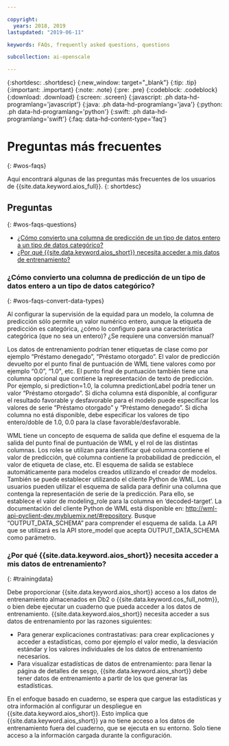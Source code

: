 ```yaml
---

copyright:
  years: 2018, 2019
lastupdated: "2019-06-11"

keywords: FAQs, frequently asked questions, questions

subcollection: ai-openscale

---
```


{:shortdesc: .shortdesc}
{:new_window: target="_blank"}
{:tip: .tip}
{:important: .important}
{:note: .note}
{:pre: .pre}
{:codeblock: .codeblock}
{:download: .download}
{:screen: .screen}
{:javascript: .ph data-hd-programlang='javascript'}
{:java: .ph data-hd-programlang='java'}
{:python: .ph data-hd-programlang='python'}
{:swift: .ph data-hd-programlang='swift'}
{:faq: data-hd-content-type='faq'}

# Preguntas más frecuentes
{: #wos-faqs}

Aquí encontrará algunas de las preguntas más frecuentes de los usuarios de {{site.data.keyword.aios_full}}.
{: shortdesc}

## Preguntas
{: #wos-faqs-questions}

- [¿Cómo convierto una columna de predicción de un tipo de datos entero a un tipo de datos categórico?](#wos-faqs-convert-data-types)
- [¿Por qué {{site.data.keyword.aios_short}} necesita acceder a mis datos de entrenamiento?](#trainingdata)

### ¿Cómo convierto una columna de predicción de un tipo de datos entero a un tipo de datos categórico?
{: #wos-faqs-convert-data-types}

Al configurar la supervisión de la equidad para un modelo, la columna de predicción sólo permite un valor numérico entero, aunque la etiqueta de predicción es categórica, ¿cómo lo configuro para una característica categórica (que no sea un entero)? ¿Se requiere una conversión manual? 

Los datos de entrenamiento podrían tener etiquetas de clase como por ejemplo “Préstamo denegado”, “Préstamo otorgado”. El valor de predicción devuelto por el punto final de puntuación de WML tiene valores como por ejemplo “0.0”, “1.0", etc. El punto final de puntuación también tiene una columna opcional que contiene la representación de texto de predicción. Por ejemplo, si prediction=1.0, la columna predictionLabel podría tener un valor “Préstamo otorgado”. Si dicha columna está disponible, al configurar el resultado favorable y desfavorable para el modelo puede especificar los valores de serie “Préstamo otorgado” y “Préstamo denegado”. Si dicha columna no está disponible, debe especificar los valores de tipo entero/doble de 1.0, 0.0 para la clase favorable/desfavorable.

WML tiene un concepto de esquema de salida que define el esquema de la salida del punto final de puntuación de WML y el rol de las distintas columnas. Los roles se utilizan para identificar qué columna contiene el valor de predicción, qué columna contiene la probabilidad de predicción, el valor de etiqueta de clase, etc. El esquema de salida se establece automáticamente para modelos creados utilizando el creador de modelos. También se puede establecer utilizando el cliente Python de WML. Los usuarios pueden utilizar el esquema de salida para definir una columna que contenga la representación de serie de la predicción. Para ello, se establece el valor de modeling_role para la columna en ‘decoded-target’. La documentación del cliente Python de WML está disponible en: http://wml-api-pyclient-dev.mybluemix.net/#repository. Busque “OUTPUT_DATA_SCHEMA” para comprender el esquema de salida. La API que se utilizará es la API store_model que acepta OUTPUT_DATA_SCHEMA como parámetro.

### ¿Por qué {{site.data.keyword.aios_short}} necesita acceder a mis datos de entrenamiento?
{: #trainingdata}

Debe proporcionar {{site.data.keyword.aios_short}} acceso a los datos de entrenamiento almacenados en Db2 o {{site.data.keyword.cos_full_notm}}, o bien debe ejecutar un cuaderno que pueda acceder a los datos de entrenamiento. {{site.data.keyword.aios_short}} necesita acceder a sus datos de entrenamiento por las razones siguientes:

- Para generar explicaciones contrastativas: para crear explicaciones y acceder a estadísticas, como por ejemplo el valor medio, la desviación estándar y los valores individuales de los datos de entrenamiento necesarios.
- Para visualizar estadísticas de datos de entrenamiento: para llenar la página de detalles de sesgo, {{site.data.keyword.aios_short}} debe tener datos de entrenamiento a partir de los que generar las estadísticas.

<!---
- To compute drift: Training data is required to build the drift detection model.
- To identify and suggest features to monitor for fairness: {{site.data.keyword.aios_short}} needs access to training data to suggest reference and monitored ranges.
--->

En el enfoque basado en cuaderno, se espera que cargue las estadísticas y otra información al configurar un despliegue en {{site.data.keyword.aios_short}}. Esto implica que {{site.data.keyword.aios_short}} ya no tiene acceso a los datos de entrenamiento fuera del cuaderno, que se ejecuta en su entorno. Solo tiene acceso a la información cargada durante la configuración.


